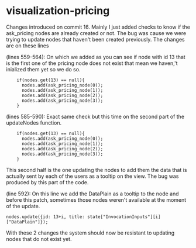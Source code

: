 # visualization-pricing
Changes introduced on commit 16.
Mainly I just added checks to know if the ask_pricing nodes are already created or not. The bug was cause we were trying to update nodes that haven't been created previously.
The changes are on these lines 

(lines 559-564): On which we added as you can see if node with id 13 that is the first one of the pricing node does not exist that mean we haven,'t inialized them yet so we do so.
```
	if(nodes.get(13) == null){
      nodes.add(ask_pricing_node(0)); 
      nodes.add(ask_pricing_node(1));
      nodes.add(ask_pricing_node(2));
      nodes.add(ask_pricing_node(3));
    }
```

(lines 585-590): Exact same check but this time on the second part of the updateNodes function. 
```
	if(nodes.get(13) == null){
      nodes.add(ask_pricing_node(0)); 
      nodes.add(ask_pricing_node(1));
      nodes.add(ask_pricing_node(2));
      nodes.add(ask_pricing_node(3));
    }
```
This second half is the one updating the nodes to add them the data that is actually sent by each of the users as a tooltip on the view. The bug was produced by this part of the code.

(line 592): On this line we add the DataPlain as a tooltip to the node and before this patch, sometimes those nodes weren't available at the moment of the update.
```
nodes.update({id: 13+i, title: state["InvocationInputs"][i]["DataPlain"]});
```

With these 2 changes the system should now be resistant to updating nodes that do not exist yet.
